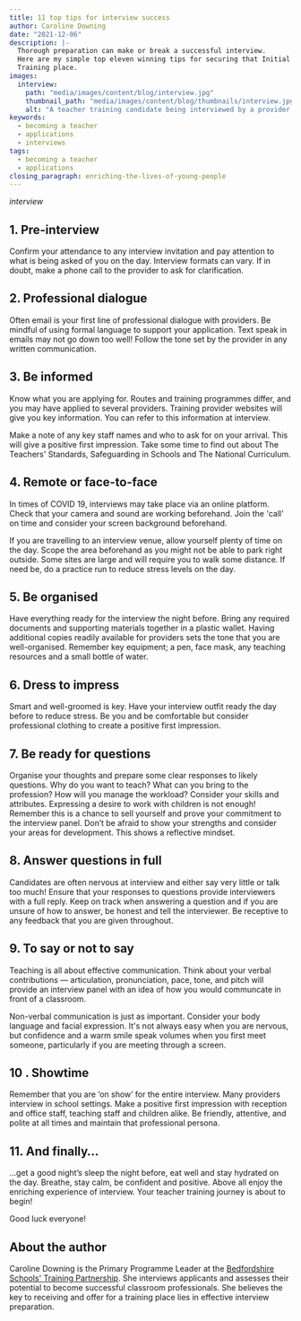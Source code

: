 ```yaml
---
title: 11 top tips for interview success
author: Caroline Downing
date: "2021-12-06"
description: |-
  Thorough preparation can make or break a successful interview.
  Here are my simple top eleven winning tips for securing that Initial Teacher
  Training place.
images:
  interview:
    path: "media/images/content/blog/interview.jpg"
    thumbnail_path: "media/images/content/blog/thumbnails/interview.jpg"
    alt: "A teacher training candidate being interviewed by a provider sitting at opposite sides of a desk"
keywords:
  - becoming a teacher
  - applications
  - interviews
tags:
  - becoming a teacher
  - applications
closing_paragraph: enriching-the-lives-of-young-people
---
```


$interview$

## 1. Pre-interview 

Confirm your attendance to any interview invitation and pay attention to what is being asked of you on the day. Interview formats can vary. If in doubt, make a phone call to the provider to ask for clarification.

## 2. Professional dialogue 

Often email is your first line of professional dialogue with providers. Be mindful of using formal language to support your application. Text speak in emails may not go down too well! Follow the tone set by the provider in any written communication. 

## 3. Be informed

Know what you are applying for. Routes and training programmes differ, and you may have applied to several providers. Training provider websites will give you key information. You can refer to this information at interview. 

Make a note of any key staff names and who to ask for on your arrival. This will give a positive first impression. Take some time to find out about The Teachers' Standards, Safeguarding in Schools and The National Curriculum. 

## 4. Remote or face-to-face

In times of COVID 19, interviews may take place via an online platform. Check that your camera and sound are working beforehand. Join the 'call' on time and consider your screen background beforehand. 

If you are travelling to an interview venue, allow yourself plenty of time on the day. Scope the area beforehand as you might not be able to park right outside. Some sites are large and will require you to walk some distance. If need be, do a practice run to reduce stress levels on the day.

## 5. Be organised

Have everything ready for the interview the night before. Bring any required documents and supporting materials together in a plastic wallet. Having additional copies readily available for providers sets the tone that you are well-organised. Remember key equipment; a pen, face mask, any teaching resources and a small bottle of water.

## 6. Dress to impress

Smart and well-groomed is key. Have your interview outfit ready the day before to reduce stress. Be you and be comfortable but consider professional clothing to create a positive first impression. 

## 7. Be ready for questions

Organise your thoughts and prepare some clear responses to likely questions. Why do you want to teach? What can you bring to the profession? How will you manage the workload? Consider your skills and attributes. Expressing a desire to work with children is not enough! Remember this is a chance to sell yourself and prove your commitment to the interview panel. Don’t be afraid to show your strengths and consider your areas for development. This shows a reflective mindset. 

## 8. Answer questions in full

Candidates are often nervous at interview and either say very little or talk too much! Ensure that your responses to questions provide interviewers with a full reply. Keep on track when answering a question and if you are unsure of how to answer, be honest and tell the interviewer. Be receptive to any feedback that you are given throughout. 

## 9. To say or not to say

Teaching is all about effective communication. Think about your verbal contributions — articulation, pronunciation, pace, tone, and pitch will provide an interview panel with an idea of how you would communcate in front of a classroom. 

Non-verbal communication is just as important. Consider your body language and facial expression. It's not always easy when you are nervous, but confidence and a warm smile speak volumes when you first meet someone, particularly if you are meeting through a screen.

## 10 . Showtime

Remember that you are ‘on show’ for the entire interview. Many providers interview in school settings. Make a positive first impression with reception and office staff, teaching staff and children alike. Be friendly, attentive, and polite at all times and maintain that professional persona.

## 11. And finally…

…get a good night’s sleep the night before, eat well and stay hydrated on the day. Breathe, stay calm, be confident and positive. Above all enjoy the enriching experience of interview. Your teacher training journey is about to begin!

Good luck everyone!

## About the author

Caroline Downing is the Primary Programme Leader at the [Bedfordshire Schools' Training Partnership](https://bedsscitt.org.uk). She interviews applicants and assesses their potential to become successful classroom professionals. She believes the key to receiving and offer for a training place lies in effective interview preparation.
